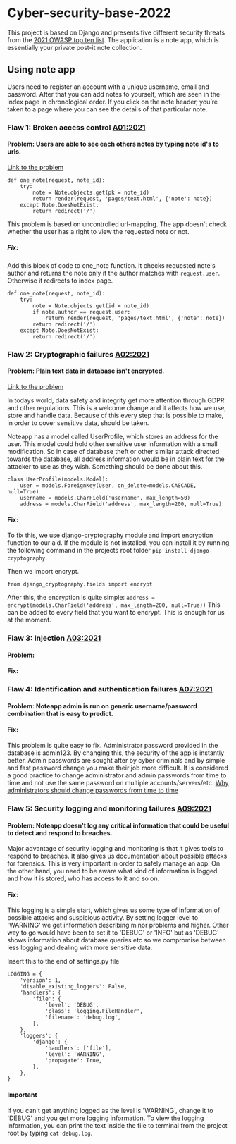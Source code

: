 # Cyber-security-base-2022

This project is based on Django and presents five different security threats from the [2021 OWASP top ten list](https://owasp.org/www-project-top-ten/). 
The application is a note app, which is essentially your private post-it note collection. 

## Using note app
Users need to register an account with a unique username, email and password. 
After that you can add notes to yourself, which are seen in the index page in chronological order. 
If you click on the note header, you’re taken to a page where you can see the details of that particular note.

### Flaw 1: Broken access control [A01:2021](https://owasp.org/Top10/A01_2021-Broken_Access_Control/)
#### Problem: Users are able to see each others notes by typing note id's to urls.
[Link to the problem](https://github.com/henriimmonen/Cyber-security-base-2022/blob/394702848a32385ff6c9a670ada751feb6d99fd9/pages/views.py#L71)

```
def one_note(request, note_id):
    try:
        note = Note.objects.get(pk = note_id)
        return render(request, 'pages/text.html', {'note': note})
    except Note.DoesNotExist:
        return redirect('/')
```
This problem is based on uncontrolled url-mapping. The app doesn't check whether the user has a right to view the requested note or not.

##### Fix:
Add this block of code to one_note function. It checks requested note's author and returns the note only if the author matches with ```request.user```.
Otherwise it redirects to index page.
```
def one_note(request, note_id):
    try:
        note = Note.objects.get(id = note_id)
        if note.author == request.user:
            return render(request, 'pages/text.html', {'note': note})
        return redirect('/')
    except Note.DoesNotExist:
        return redirect('/')
```

### Flaw 2: Cryptographic failures [A02:2021](https://owasp.org/Top10/A02_2021-Cryptographic_Failures/)
#### Problem: Plain text data in database isn't encrypted.
[Link to the problem](https://github.com/henriimmonen/Cyber-security-base-2022/blob/93fd981b8b33f276506d0cb1fca60cf25190493d/pages/models.py#L15)  

In todays world, data safety and integrity get more attention through GDPR and other regulations. This is a welcome change and it affects how we use, store and handle data. Because of this every step that is possible to make, in order to cover sensitive data, should be taken.

Noteapp has a model called UserProfile, which stores an address for the user. This model could hold other sensitive user information with a small modification. So in case of database theft or other similar attack directed towards the database, all address information would be in plain text for the attacker to use as they wish. Something should be done about this.

```
class UserProfile(models.Model):
    user = models.ForeignKey(User, on_delete=models.CASCADE, null=True)
    username = models.CharField('username', max_length=50)
    address = models.CharField('address', max_length=200, null=True)
```

#### Fix:
To fix this, we use django-cryptography module and import encryption function to our aid. 
If the module is not installed, you can install it by running the following command in the projects root folder ```pip install django-cryptography```.

Then we import encrypt.
```
from django_cryptography.fields import encrypt
```
After this, the encryption is quite simple:
```address = encrypt(models.CharField('address', max_length=200, null=True))```
This can be added to every field that you want to encrypt. This is enough for us at the moment.

### Flaw 3: Injection [A03:2021](https://owasp.org/Top10/A03_2021-Injection/)
#### Problem: 
#### Fix: 

### Flaw 4: Identification and authentication failures [A07:2021](https://owasp.org/Top10/A07_2021-Identification_and_Authentication_Failures/)
#### Problem: Noteapp admin is run on generic username/password combination that is easy to predict.
#### Fix: 
This problem is quite easy to fix. Administrator password provided in the database is admin123. By changing this, the security of the app is instantly better. Admin passwords are sought after by cyber criminals and by simple and fast password change you make their job more difficult. It is considered a good practice to change administrator and admin passwords from time to time and not use the same password on multiple accounts/servers/etc. [Why administrators should change passwords from time to time](https://blog.netwrix.com/2014/06/17/why-you-need-to-ensure-administrators-change-passwords-regularly/)

### Flaw 5: Security logging and monitoring failures [A09:2021](https://owasp.org/Top10/A09_2021-Security_Logging_and_Monitoring_Failures/)
#### Problem: Noteapp doesn't log any critical information that could be useful to detect and respond to breaches.
Major advantage of security logging and monitoring is that it gives tools to respond to breaches. It also gives us documentation about possible attacks for forensics. This is very important in order to safely manage an app. On the other hand, you need to be aware what kind of information is logged and how it is stored, who has access to it and so on.  

#### Fix:  
This logging is a simple start, which gives us some type of information of possible attacks and suspicious activity. By setting logger level to 'WARNING' we get information describing minor problems and higher. Other way to go would have been to set it to 'DEBUG' or 'INFO' but as 'DEBUG' shows information about database queries etc so we compromise between less logging and dealing with more sensitive data.

Insert this to the end of settings.py file 
```
LOGGING = {
    'version': 1,
    'disable_existing_loggers': False,
    'handlers': {
        'file': {
            'level': 'DEBUG',
            'class': 'logging.FileHandler',
            'filename': 'debug.log',
        },
    },
    'loggers': {
        'django': {
            'handlers': ['file'],
            'level': 'WARNING',
            'propagate': True,
        },
    },
}
```
#### Important
If you can't get anything logged as the level is 'WARNING', change it to 'DEBUG' and you get more logging information. To view the logging information, you can print the text inside the file to terminal from the project root by typing ```cat debug.log```.
